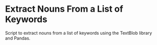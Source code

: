 # Extract Nouns From a List of Keywords

Script to extract nouns from a list of keywords using the TextBlob library and Pandas.
